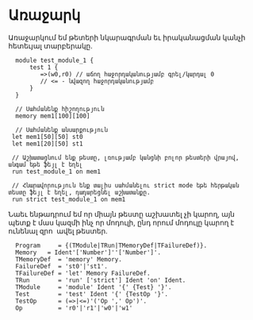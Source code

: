 # Առաջարկ

Առաջարկում եմ թետերի նկարագրման եւ իրականացման կանչի հետեւյալ տարբերակը.

  ````
    module test_module_1 {
        test 1 {
           =>(w0,r0) // աճող հաջորդականությամբ գրել/կարդալ 0
           // <= - նվազող հաջորդականությամբ
        }
    }
    
    // Սահմանենք հիշողություն
    memory mem1[100][100]
    
    // Սահմանենք անսարքություն
   let mem1[50][50] st0
   let mem1[20][50] st1
    
   // Աշխատացնում ենք թեստը, լռությամբ կանցնի բոլոր թեստերի վրայով, անգամ եթե ֆեյլ է եղել
   run test_module_1 on mem1
   
   // Հնարավորություն ենք տալիս սահմանելու strict mode եթե հերթական տեստը ֆեյլ է եղել, դադարեցնել աշխատանքը.
   run strict test_module_1 on mem1
  ````
  
  Նաեւ ենթադրում եմ որ միայն թեստը աշխատել չի կարող, այն պետք է մաս կազմի ինչ որ մոդուլի, ընդ որում մոդուլը կարող է ունենալ զրո  ավել թեստեր.
  
  
````
  Program     = {(TModule|TRun|TMemoryDef|TFailureDef)}.
  Memory   = Ident'['Number']''['Number']'.
  TMemoryDef  = 'memory' Memory.
  FailureDef  = 'st0'|'st1'.
  TFailureDef = 'let' Memory FailureDef.
  TRun        = 'run' ['strict'] Ident 'on' Ident.
  TModule     = 'module' Ident '{' {Test} '}'.
  Test        = 'test' Ident '{' {TestOp '}'.
  TestOp      = (=>|<=)'('Op ',' Op')'.
  Op          = 'r0'|'r1'|'w0'|'w1'
